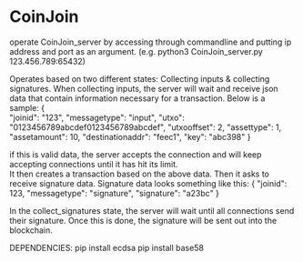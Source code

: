 # CoinJoin

operate CoinJoin_server by accessing through commandline and putting ip address and port as an argument.  (e.g. python3 CoinJoin_server.py 123.456.789:65432)

Operates based on two different states:  Collecting inputs & collecting signatures.
When collecting inputs, the server will wait and receive json data that contain information necessary for a transaction.  Below is a sample:
{    
    "joinid": "123",
    "messagetype": "input",
    "utxo": "0123456789abcdef0123456789abcdef",
    "utxooffset": 2,
    "assettype": 1,
    "assetamount": 10,
    "destinationaddr": "feec1",
    "key": "abc398"
}

if this is valid data, the server accepts the connection and will keep accepting connections until it has hit its limit.  
It then creates a transaction based on the above data. Then it asks to receive signature data.  Signature data looks something like this:
{
    "joinid": 123,
    "messagetype": "signature",
    "signature": "a23bc"
}

In the collect_signatures state, the server will wait until all connections send their signature.  Once this is done, the signature will be sent out
into the blockchain.

DEPENDENCIES:
pip install ecdsa
pip install base58
